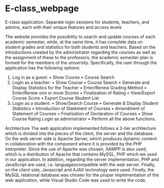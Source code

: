 # E-class_webpage
E-class application. Separate login sessions for students, teachers, and admins, each with their unique features and access levels

The website provides the possibility to search and update courses of each academic semester, while, at the same time, it has complete data on student grades and statistics for both students and teachers. Based on the introductions created by the administrator regarding the courses as well as the assignment of these to the professors, the academic semester plan is formed for the members of the university. Specifically, the user through the application has the following options:
1. Log in as a guest:
• Show Course
• Course Search
2. Login as a teacher:
• Show Course
• Course Search
• Generate and Display Statistics for the Teacher
• Enter/Renew Grading Method
• Enter/Renew one or more Scores
• Finalization of Rating
• View/Export Course Score
• Export Course Student List
3. Login as a student:
• Show/Search Course
• Generate & Display Student Statistics
• Introduction of Statement of Courses
• Amendment of Statement of Courses
• Finalization of Declaration of Courses
• Show Course Rating
Login as administrator
• Perform all the above functions.

Architecture
The web application implemented follows a 3-tier architecture which is divided into the pieces of the client, the server and the database. On the web server side is Apache Server, which produces dynamic content in collaboration with the component where it is provided by the PHP interpreter. Since the use of Apache was chosen, XAMPP is also used, which is a distribution of Apache that contains MySQL, PHP which we used in our application. In addition, regarding the server implementation, PHP and JavaScript are used, i.e. languages ​​compatible with the web server. Finally, on the client side, Javascript and AJAX technology were used. Finally, the MySQL relational database was chosen for the proper implementation of the web application, while Visual Studio Code was used to write the code.
